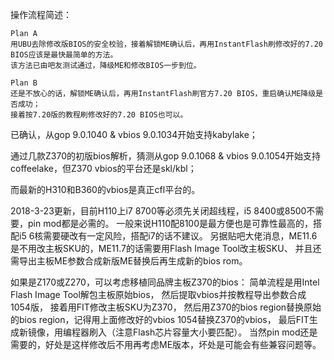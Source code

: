 操作流程简述：

    Plan A
    用UBU去除修改版BIOS的安全校验，接着解锁ME确认后，再用InstantFlash刷修改好的7.20 BIOS应该是最快最简单的方法。
    该方法已由吧友测试通过，降级ME和修改BIOS一步到位。

    Plan B
    还是不放心的话，解锁ME确认后，再用InstantFlash刷官方7.20 BIOS，重启确认ME降级是否成功；
    接着按7.20版的教程刷修改好的7.20 BIOS也可以。


已确认，从gop 9.0.1040 & vbios 9.0.1034开始支持kabylake；

通过几款Z370的初版bios解析，猜测从gop 9.0.1068 & vbios 9.0.1054开始支持coffeelake，但Z370 vbios的平台还是skl/kbl；

而最新的H310和B360的vbios是真正cfl平台的。

2018-3-23更新，目前H110上i7 8700等必须先关闭超线程，i5 8400或8500不需要，pin mod都是必需的。
一般来说H110配8100是最方便也是可靠性最高的，搭配i5 6核需要硬改有一定风险，搭配i7的话不建议。
另据贴吧大佬消息，ME11.6是不用改主板SKU的，ME11.7的话需要用Flash Image Tool改主板SKU、
并且还需导出主板ME参数合成新版ME替换后再生成新的bios rom。

如果是Z170或Z270，可以考虑移植同品牌主板Z370的bios：
简单流程是用Intel Flash Image Tool解包主板原始bios，
然后提取vbios并按教程导出参数合成1054版，
接着用FIT修改主板SKU为Z370，
然后用Z370的bios region替换原始的bios region，记得用上面修改好的vbios 1054替换Z370的vbios，
最后FIT生成新镜像，用编程器刷入（注意Flash芯片容量大小要匹配）。
当然pin mod还是需要的，好处是这样修改后不用再考虑ME版本，坏处是可能会有些兼容问题等。



